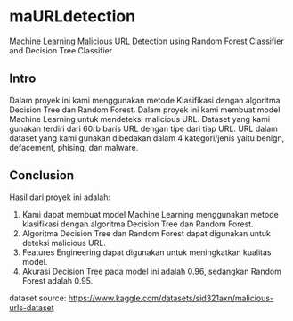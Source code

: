 # maURLdetection
Machine Learning Malicious URL Detection using Random Forest Classifier and Decision Tree Classifier

## Intro
Dalam proyek ini kami menggunakan metode Klasifikasi dengan algoritma Decision Tree
dan Random Forest. Dalam proyek ini kami membuat model Machine Learning untuk mendeteksi
malicious URL. Dataset yang kami gunakan terdiri dari 60rb baris URL dengan tipe dari tiap URL.
URL dalam dataset yang kami gunakan dibedakan dalam 4 kategori/jenis yaitu benign,
defacement, phising, dan malware.

## Conclusion
Hasil dari proyek ini adalah:
1) Kami dapat membuat model Machine Learning menggunakan metode klasifikasi dengan
algoritma Decision Tree dan Random Forest.
2) Algoritma Decision Tree dan Random Forest dapat digunakan untuk deteksi malicious URL.
3) Features Engineering dapat digunakan untuk meningkatkan kualitas model.
4) Akurasi Decision Tree pada model ini adalah 0.96, sedangkan Random Forest adalah
0.95.

dataset source: https://www.kaggle.com/datasets/sid321axn/malicious-urls-dataset
